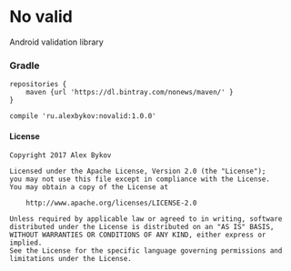 # No valid

Android validation library


### Gradle

    repositories {
        maven {url 'https://dl.bintray.com/nonews/maven/' }
    }

    compile 'ru.alexbykov:novalid:1.0.0'


#### License
```
Copyright 2017 Alex Bykov

Licensed under the Apache License, Version 2.0 (the "License");
you may not use this file except in compliance with the License.
You may obtain a copy of the License at

    http://www.apache.org/licenses/LICENSE-2.0

Unless required by applicable law or agreed to in writing, software
distributed under the License is distributed on an "AS IS" BASIS,
WITHOUT WARRANTIES OR CONDITIONS OF ANY KIND, either express or implied.
See the License for the specific language governing permissions and
limitations under the License.